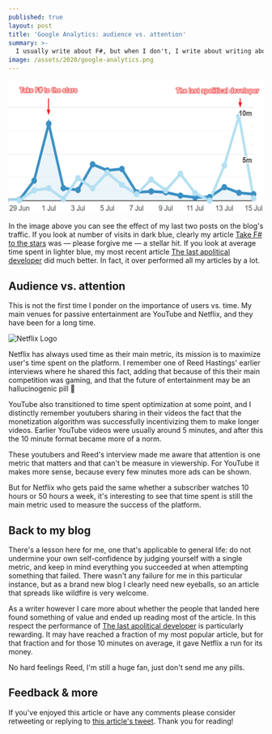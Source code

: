 ```yaml
---
published: true
layout: post
title: 'Google Analytics: audience vs. attention'
summary: >-
  I usually write about F#, but when I don't, I write about writing about F#
image: /assets/2020/google-analytics.png
---
```


![splash](/assets/2020/google-analytics.png)

In the image above you can see the effect of my last two posts on the blog's traffic. If you look at number of visits in dark blue, clearly my article [Take F# to the stars](https://functionalfunsies.com/fun/2020/06/30/take-it-to-the-stars/) was — please forgive me — a stellar hit. If you look at average time spent in lighter blue, my most recent article [The last apolitical developer](https://functionalfunsies.com/special/2020/07/13/the-end-of-the-apolitical-dev/) did much better. In fact, it over performed all my articles by a lot.

## Audience vs. attention

This is not the first time I ponder on the importance of users vs. time. My main venues for passive entertainment are YouTube and Netflix, and they have been for a long time.

![Netflix Logo](https://upload.wikimedia.org/wikipedia/commons/thumb/0/08/Netflix_2015_logo.svg/1024px-Netflix_2015_logo.svg.png)

Netflix has always used time as their main metric, its mission is to maximize user's time spent on the platform. I remember one of Reed Hastings' earlier interviews where he shared this fact, adding that because of this their main competition was gaming, and that the future of entertainment may be an hallucinogenic pill 🤯

YouTube also transitioned to time spent optimization at some point, and I distinctly remember youtubers sharing in their videos the fact that the monetization algorithm was successfully incentivizing them to make longer videos. Earlier YouTube videos were usually around 5 minutes, and after this the 10 minute format became more of a norm.

These youtubers and Reed's interview made me aware that attention is one metric that matters and that can't be measure in viewership. For YouTube it makes more sense, because every few minutes more ads can be shown.

But for Netflix who gets paid the same whether a subscriber watches 10 hours or 50 hours a week, it's interesting to see that time spent is still the main metric used to measure the success of the platform.

## Back to my blog

There's a lesson here for me, one that's applicable to general life: do not undermine your own self-confidence by judging yourself with a single metric, and keep in mind everything you succeeded at when attempting something that failed. There wasn't any failure for me in this particular instance, but as a brand new blog I clearly need new eyeballs, so an article that spreads like wildfire is very welcome.

As a writer however I care more about whether the people that landed here found something of value and ended up reading most of the article. In this respect the performance of [The last apolitical developer](https://functionalfunsies.com/special/2020/07/13/the-end-of-the-apolitical-dev/) is particularly rewarding. It may have reached a fraction of my most popular article, but for that fraction and for those 10 minutes on average, it gave Netflix a run for its money.

No hard feelings Reed, I'm still a huge fan, just don't send me any pills.


## Feedback & more

If you've enjoyed this article or have any comments please consider retweeting or replying to [this article's tweet](https://twitter.com/luislikeIewis/status/1283506948047089665). Thank you for reading!

